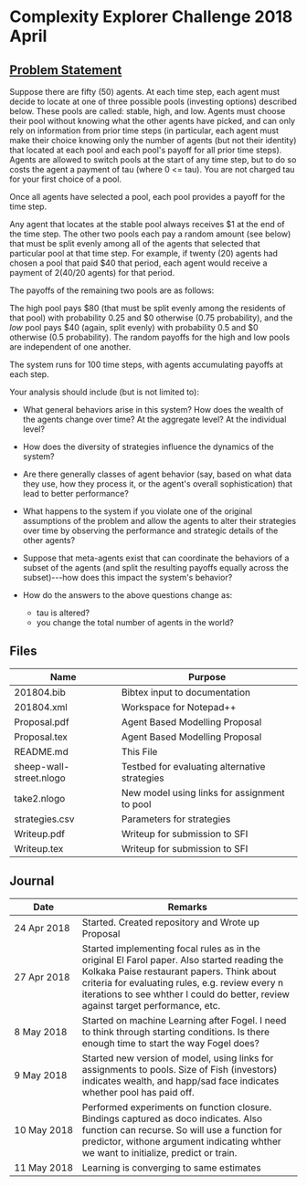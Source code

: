# Complexity Explorer Challenge 2018 April

## [Problem Statement](https://www.complexityexplorer.org/challenges/2-spring-2018-complexity-challenge/submissions)

Suppose there are fifty (50) agents.  At each time step, each agent must decide to locate at one of three possible pools (investing options) described below. These pools are called: stable, high, and low. Agents must choose their pool without knowing what the other agents have picked, and can only rely on information from prior time steps (in particular, each agent must make their choice knowing only the number of agents (but not their identity) that located at each pool and each pool's payoff for all prior time steps). Agents are allowed to switch pools at the start of any time step, but to do so costs the agent a payment of tau (where 0 <= tau).  You are not charged tau for your first choice of a pool. 

Once all agents have selected a pool, each pool provides a payoff for the time step.  

Any agent that locates at the stable pool always receives $1 at the end of the time step.  The other two pools each pay a random amount (see below) that must be split evenly among all of the agents that selected that particular pool at that time step.  For example, if twenty (20) agents had chosen a pool that paid $40 that period, each agent would receive a payment of $2 ($40/20 agents) for that period.

The payoffs of the remaining two pools are as follows:

The high pool pays $80 (that must be split evenly among the residents of that pool) with probability 0.25 and $0 otherwise (0.75 probability), and the *low* pool pays $40 (again, split evenly) with probability 0.5 and $0 otherwise (0.5 probability).   The random payoffs for the high and low pools are independent of one another.

The system runs for 100 time steps, with agents accumulating payoffs at each step.

Your analysis should include (but is not limited to):

* What general behaviors arise in this system?  How does the wealth of the agents change over time? At the aggregate level? At the individual level?

* How does the diversity of strategies influence the dynamics of the system?

* Are there generally classes of agent behavior (say, based on what data they use, how they process it, or the agent's overall sophistication) that lead to better performance?

* What happens to the system if you violate one of the original assumptions of the problem and allow the agents to alter their strategies over time by observing the performance and strategic details of the other agents?

* Suppose that meta-agents exist that can coordinate the behaviors of a subset of the agents (and split the resulting payoffs equally across the subset)---how does this impact the system's behavior?

* How do the answers to the above questions change as:

  * tau is altered?
  * you change the total number of agents in the world?
  
## Files

| Name | Purpose |
|--------------------|--------------------------------------------------------------------------|
| 201804.bib | Bibtex input to documentation |
| 201804.xml | Workspace for Notepad++ | 
| Proposal.pdf | Agent Based Modelling Proposal |
| Proposal.tex | Agent Based Modelling Proposal |
| README.md | This File |
| sheep-wall-street.nlogo | Testbed for evaluating alternative strategies |
| take2.nlogo | New model using links for assignment to pool |
| strategies.csv | Parameters for strategies |
| Writeup.pdf | Writeup for submission to SFI |
| Writeup.tex | Writeup for submission to SFI |

## Journal

| Date | Remarks |
|-----------|--------------------------------------------------------------------------------|
|24&nbsp;Apr&nbsp;2018| Started. Created repository and Wrote up Proposal |
| 27 Apr 2018 |Started implementing focal rules as in the original El Farol paper. Also started reading the Kolkaka Paise restaurant papers. Think about criteria for evaluating rules, e.g. review every n iterations to see whther I could do better, review against target performance, etc.|
| 8 May 2018 | Started on machine Learning after Fogel. I need to think through starting conditions. Is there enough time to start the way Fogel does? |
| 9 May 2018 | Started new version of model, using links for assignments to pools. Size of Fish (investors) indicates wealth, and happ/sad face indicates whether pool has paid off.|
| 10&nbsp;May&nbsp;2018| Performed experiments on function closure. Bindings captured as doco indicates. Also function can recurse. So will use a function for predictor, withone argument indicating whther we want to initialize, predict or train.|
| 11 May 2018 | Learning is converging to same estimates |



